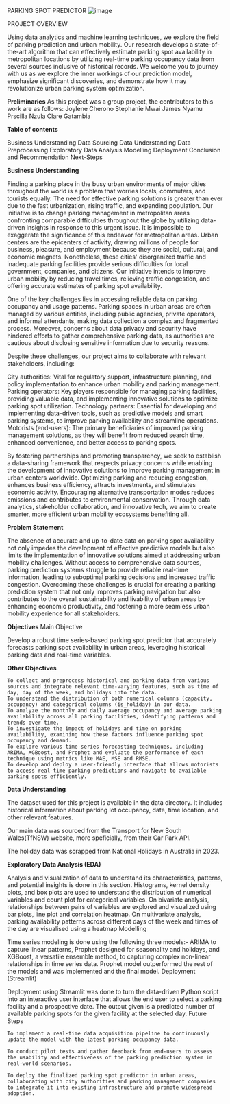 PARKING SPOT PREDICTOR
![image](https://github.com/stephaniemwai/Group-10-Capstone-Project/assets/143871178/dd0df8fa-4db5-4012-862a-af713bc134ba)

PROJECT OVERVIEW

Using data analytics and machine learning techniques, we explore the field of parking prediction and urban mobility. Our research develops a state-of-the-art algorithm that can effectively estimate parking spot availability in metropolitan locations by utilizing real-time parking occupancy data from several sources inclusive of historical records. We welcome you to journey with us as we explore the inner workings of our prediction model, emphasize significant discoveries, and demonstrate how it may revolutionize urban parking system optimization.

**Preliminaries**
As this project was a group project, the contributors to this work are as follows:
 Joylene Cherono
 Stephanie Mwai
 James Nyamu
 Prscilla Nzula
 Clare Gatambia

**Table of contents**

  Business Understanding
  Data Sourcing
  Data Understanding
  Data Preprocessing
  Exploratory Data Analysis
  Modelling
  Deployment
  Conclusion and Recommendation
  Next-Steps
  
**Business Understanding**

Finding a parking place in the busy urban environments of major cities throughout the world is a problem that worries locals, commuters, and tourists equally. The need for effective parking solutions is greater than ever due to the fast urbanization, rising traffic, and expanding population. Our initiative is to change parking management in metropolitan areas confronting comparable difficulties throughout the globe by utilizing data-driven insights in response to this urgent issue. It is impossible to exaggerate the significance of this endeavor for metropolitan areas. Urban centers are the epicenters of activity, drawing millions of people for business, pleasure, and employment because they are social, cultural, and economic magnets. Nonetheless, these cities' disorganized traffic and inadequate parking facilities provide serious difficulties for local government, companies, and citizens. Our initiative intends to improve urban mobility by reducing travel times, relieving traffic congestion, and offering accurate estimates of parking spot availability.

One of the key challenges lies in accessing reliable data on parking occupancy and usage patterns. Parking spaces in urban areas are often managed by various entities, including public agencies, private operators, and informal attendants, making data collection a complex and fragmented process. Moreover, concerns about data privacy and security have hindered efforts to gather comprehensive parking data, as authorities are cautious about disclosing sensitive information due to security reasons.

Despite these challenges, our project aims to collaborate with relevant stakeholders, including:

  City authorities: Vital for regulatory support, infrastructure planning, and policy implementation to enhance urban mobility and parking management.
  Parking operators: Key players responsible for managing parking facilities, providing valuable data, and implementing innovative solutions to optimize parking spot utilization.
  Technology partners: Essential for developing and implementing data-driven tools, such as predictive models and smart parking systems, to improve parking availability and streamline operations.
  Motorists (end-users): The primary beneficiaries of improved parking management solutions, as they will benefit from reduced search time, enhanced convenience, and better access to parking spots.

By fostering partnerships and promoting transparency, we seek to establish a data-sharing framework that respects privacy concerns while enabling the development of innovative solutions to improve parking management in urban centers worldwide. Optimizing parking and reducing congestion, enhances business efficiency, attracts investments, and stimulates economic activity. Encouraging alternative transportation modes reduces emissions and contributes to environmental conservation. Through data analytics, stakeholder collaboration, and innovative tech, we aim to create smarter, more efficient urban mobility ecosystems benefiting all.

**Problem Statement**

The absence of accurate and up-to-date data on parking spot availability not only impedes the development of effective predictive models but also limits the implementation of innovative solutions aimed at addressing urban mobility challenges. Without access to comprehensive data sources, parking prediction systems struggle to provide reliable real-time information, leading to suboptimal parking decisions and increased traffic congestion. Overcoming these challenges is crucial for creating a parking prediction system that not only improves parking navigation but also contributes to the overall sustainability and livability of urban areas by enhancing economic productivity, and fostering a more seamless urban mobility experience for all stakeholders.

**Objectives**
Main Objective

Develop a robust time series-based parking spot predictor that accurately forecasts parking spot availability in urban areas, leveraging historical parking data and real-time variables.

**Other Objectives**

    To collect and preprocess historical and parking data from various sources and integrate relevant time-varying features, such as time of day, day of the week, and holidays into the data.
    To understand the distribution of both numerical columns (capacity, occupancy) and categorical columns (is_holiday) in our data.
    To analyze the monthly and daily average occupancy and average parking availability across all parking facilities, identifying patterns and trends over time.
    To investigate the impact of holidays and time on parking availability, examining how these factors influence parking spot occupancy and demand.
    To explore various time series forecasting techniques, including ARIMA, XGBoost, and Prophet and evaluate the performance of each technique using metrics like MAE, MSE and RMSE.
    To develop and deploy a user-friendly interface that allows motorists to access real-time parking predictions and navigate to available parking spots efficiently.

**Data Understanding**

The dataset used for this project is available in the data directory. It includes historical information about parking lot occupancy, date, time location, and other relevant features.

Our main data was sourced from the Transport for New South Wales(TfNSW) website, more speficially, from their Car Park API.

The holiday data was scrapped from National Holidays in Australia in 2023.

**Exploratory Data Analysis (EDA)**

Analysis and visualization of data to understand its characteristics, patterns, and potential insights is done in this section. Histograms, kernel density plots, and box plots are used to understand the distribution of numerical variables and count plot for categorical variables. On bivariate analysis, relationships between pairs of variables are explored and visualized using bar plots, line plot and correlation heatmap. On multivariate analysis, parking availability patterns across different days of the week and times of the day are visualised using a heatmap
Modelling

Time series modeling is done using the following three models:- ARIMA to capture linear patterns, Prophet designed for seasonality and holidays, and XGBoost, a versatile ensemble method, to capturing complex non-linear relationships in time series data. Prophet model outperformed the rest of the models and was implemented and the final model.
Deployment (Streamlit)

Deployment using Streamlit was done to turn the data-driven Python script into an interactive user interface that allows the end user to select a parking facility and a prospective date. The output given is a predicted number of available parking spots for the given facility at the selected day.
Future Steps

    To implement a real-time data acquisition pipeline to continuously update the model with the latest parking occupancy data.

    To conduct pilot tests and gather feedback from end-users to assess the usability and effectiveness of the parking prediction system in real-world scenarios.

    To deploy the finalized parking spot predictor in urban areas, collaborating with city authorities and parking management companies to integrate it into existing infrastructure and promote widespread adoption.




